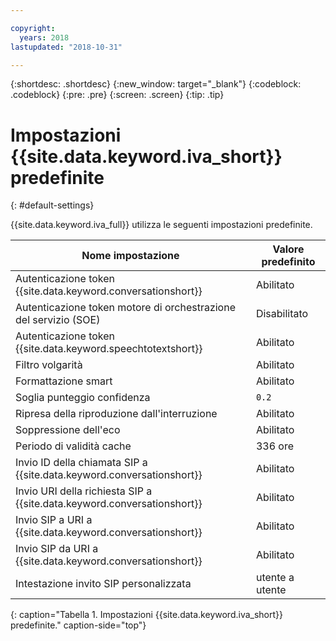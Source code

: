 ```yaml
---

copyright:
  years: 2018
lastupdated: "2018-10-31"

---
```


{:shortdesc: .shortdesc}
{:new_window: target="_blank"}
{:codeblock: .codeblock}
{:pre: .pre}
{:screen: .screen}
{:tip: .tip}


# Impostazioni {{site.data.keyword.iva_short}} predefinite
{: #default-settings}

{{site.data.keyword.iva_full}} utilizza le seguenti impostazioni predefinite.

| Nome impostazione | Valore predefinito |
|------|---------------|
| Autenticazione token {{site.data.keyword.conversationshort}}| Abilitato |
| Autenticazione token motore di orchestrazione del servizio (SOE)| Disabilitato |
| Autenticazione token {{site.data.keyword.speechtotextshort}}| Abilitato |
| Filtro volgarità | Abilitato |
| Formattazione smart | Abilitato |
| Soglia punteggio confidenza | `0.2` |
| Ripresa della riproduzione dall'interruzione | Abilitato |
| Soppressione dell'eco | Abilitato |
| Periodo di validità cache | 336 ore |
| Invio ID della chiamata SIP a {{site.data.keyword.conversationshort}} | Abilitato |
| Invio URI della richiesta SIP a {{site.data.keyword.conversationshort}} | Abilitato |
| Invio SIP a URI a {{site.data.keyword.conversationshort}} | Abilitato |
| Invio SIP da URI a {{site.data.keyword.conversationshort}} | Abilitato |
| Intestazione invito SIP personalizzata | utente a utente |
{: caption="Tabella 1. Impostazioni {{site.data.keyword.iva_short}} predefinite." caption-side="top"}
